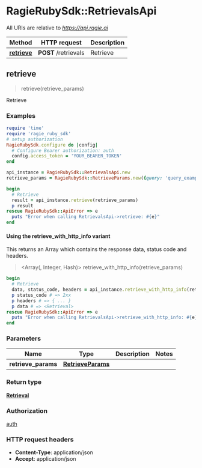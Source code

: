 # RagieRubySdk::RetrievalsApi

All URIs are relative to *https://api.ragie.ai*

| Method | HTTP request | Description |
| ------ | ------------ | ----------- |
| [**retrieve**](RetrievalsApi.md#retrieve) | **POST** /retrievals | Retrieve |


## retrieve

> <Retrieval> retrieve(retrieve_params)

Retrieve

### Examples

```ruby
require 'time'
require 'ragie_ruby_sdk'
# setup authorization
RagieRubySdk.configure do |config|
  # Configure Bearer authorization: auth
  config.access_token = 'YOUR_BEARER_TOKEN'
end

api_instance = RagieRubySdk::RetrievalsApi.new
retrieve_params = RagieRubySdk::RetrieveParams.new({query: 'query_example'}) # RetrieveParams | 

begin
  # Retrieve
  result = api_instance.retrieve(retrieve_params)
  p result
rescue RagieRubySdk::ApiError => e
  puts "Error when calling RetrievalsApi->retrieve: #{e}"
end
```

#### Using the retrieve_with_http_info variant

This returns an Array which contains the response data, status code and headers.

> <Array(<Retrieval>, Integer, Hash)> retrieve_with_http_info(retrieve_params)

```ruby
begin
  # Retrieve
  data, status_code, headers = api_instance.retrieve_with_http_info(retrieve_params)
  p status_code # => 2xx
  p headers # => { ... }
  p data # => <Retrieval>
rescue RagieRubySdk::ApiError => e
  puts "Error when calling RetrievalsApi->retrieve_with_http_info: #{e}"
end
```

### Parameters

| Name | Type | Description | Notes |
| ---- | ---- | ----------- | ----- |
| **retrieve_params** | [**RetrieveParams**](RetrieveParams.md) |  |  |

### Return type

[**Retrieval**](Retrieval.md)

### Authorization

[auth](../README.md#auth)

### HTTP request headers

- **Content-Type**: application/json
- **Accept**: application/json

